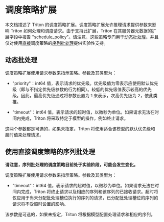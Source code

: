 <!--
# Copyright 2020-2023, NVIDIA CORPORATION & AFFILIATES. All rights reserved.
#
# Redistribution and use in source and binary forms, with or without
# modification, are permitted provided that the following conditions
# are met:
#  * Redistributions of source code must retain the above copyright
#    notice, this list of conditions and the following disclaimer.
#  * Redistributions in binary form must reproduce the above copyright
#    notice, this list of conditions and the following disclaimer in the
#    documentation and/or other materials provided with the distribution.
#  * Neither the name of NVIDIA CORPORATION nor the names of its
#    contributors may be used to endorse or promote products derived
#    from this software without specific prior written permission.
#
# THIS SOFTWARE IS PROVIDED BY THE COPYRIGHT HOLDERS ``AS IS'' AND ANY
# EXPRESS OR IMPLIED WARRANTIES, INCLUDING, BUT NOT LIMITED TO, THE
# IMPLIED WARRANTIES OF MERCHANTABILITY AND FITNESS FOR A PARTICULAR
# PURPOSE ARE DISCLAIMED.  IN NO EVENT SHALL THE COPYRIGHT OWNER OR
# CONTRIBUTORS BE LIABLE FOR ANY DIRECT, INDIRECT, INCIDENTAL, SPECIAL,
# EXEMPLARY, OR CONSEQUENTIAL DAMAGES (INCLUDING, BUT NOT LIMITED TO,
# PROCUREMENT OF SUBSTITUTE GOODS OR SERVICES; LOSS OF USE, DATA, OR
# PROFITS; OR BUSINESS INTERRUPTION) HOWEVER CAUSED AND ON ANY THEORY
# OF LIABILITY, WHETHER IN CONTRACT, STRICT LIABILITY, OR TORT
# (INCLUDING NEGLIGENCE OR OTHERWISE) ARISING IN ANY WAY OUT OF THE USE
# OF THIS SOFTWARE, EVEN IF ADVISED OF THE POSSIBILITY OF SUCH DAMAGE.
-->

# 调度策略扩展

本文档描述了 Triton 的调度策略扩展。调度策略扩展允许推理请求提供参数来影响 Triton 如何处理和调度请求。由于支持此扩展，Triton 在其服务器元数据的扩展字段中报告 "schedule_policy"。请注意，这些策略专门用于[动态批处理](https://github.com/triton-inference-server/server/blob/main/docs/user_guide/model_configuration_cn.md#dynamic-batcher)，并且仅对使用[直接](https://github.com/triton-inference-server/server/blob/main/docs/user_guide/architecture_cn.md#direct)调度策略的[序列批处理](https://github.com/triton-inference-server/server/blob/main/docs/user_guide/model_configuration_cn.md#sequence-batcher)提供实验性支持。

## 动态批处理

调度策略扩展使用请求参数来指示策略。参数及其类型为：

- "priority"：int64 值，表示请求的优先级。优先级值为零表示应使用默认优先级（即与不指定优先级参数的行为相同）。较低的优先级值表示较高的优先级。因此，最高优先级通过将参数设置为 1 来表示，次高优先级为 2，依此类推。

- "timeout"：int64 值，表示请求的超时值，以微秒为单位。如果请求无法在时间内完成，Triton 将采取特定于模型的操作，例如终止请求。

这两个参数都是可选的，如果未指定，Triton 将使用适合该模型的默认优先级和超时值来处理请求。

## 使用直接调度策略的序列批处理

**请注意，序列批处理的调度策略目前处于实验阶段，可能会发生变化。**

调度策略扩展使用请求参数来指示策略。参数及其类型为：

- "timeout"：int64 值，表示请求的超时值，以微秒为单位。如果请求无法在时间内完成，Triton 将终止请求以及相应的序列和该序列的已接收请求。超时将仅应用于尚未分配批处理槽位执行的序列的请求，已分配批处理槽位的序列的请求将不受超时设置的影响。

该参数是可选的，如果未指定，Triton 将根据模型配置处理请求和相应的序列。